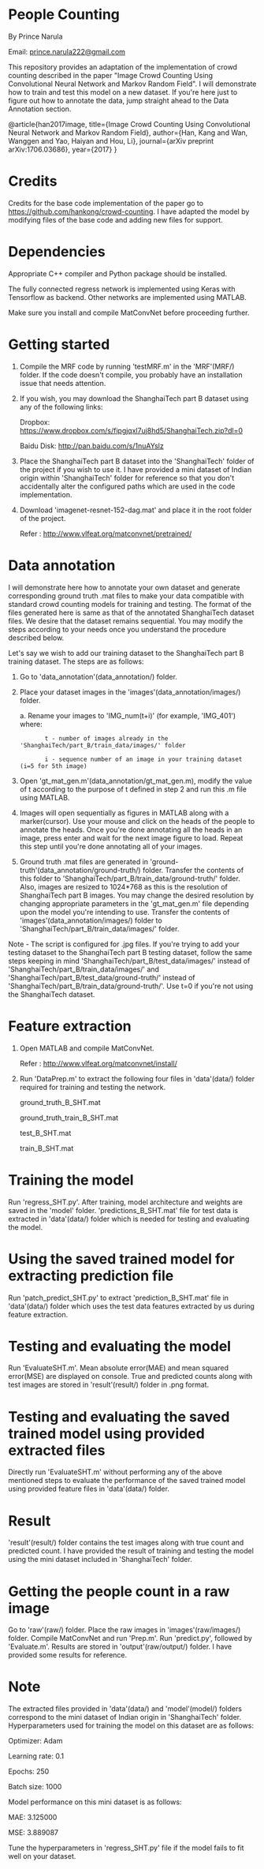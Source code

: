 # People Counting

By Prince Narula

Email: prince.narula222@gmail.com 

This repository provides an adaptation of the implementation of crowd counting described in the paper "Image Crowd Counting Using 
Convolutional Neural Network and Markov Random Field". I will demonstrate how to train and test this model on a new dataset. If 
you're here just to figure out how to annotate the data, jump straight ahead to the Data Annotation section.

 @article{han2017image,
  title={Image Crowd Counting Using Convolutional Neural Network and Markov Random Field},
  author={Han, Kang and Wan, Wanggen and Yao, Haiyan and Hou, Li},
  journal={arXiv preprint arXiv:1706.03686},
  year={2017}
 }


# Credits
Credits for the base code implementation of the paper go to https://github.com/hankong/crowd-counting. I have adapted the model by 
modifying files of the base code and adding new files for support.


# Dependencies
Appropriate C++ compiler and Python package should be installed.

The fully connected regress network is implemented using Keras with Tensorflow as backend. Other networks are implemented using MATLAB.

Make sure you install and compile MatConvNet before proceeding further.


# Getting started 
1. Compile the MRF code by running 'testMRF.m' in the 'MRF'(MRF/) folder. If the code doesn't compile, you probably have an installation issue that needs attention.

2. If you wish, you may download the ShanghaiTech part B dataset using any of the following links:

   Dropbox: https://www.dropbox.com/s/fipgjqxl7uj8hd5/ShanghaiTech.zip?dl=0
   
   Baidu Disk: http://pan.baidu.com/s/1nuAYslz

3. Place the ShanghaiTech part B dataset into the 'ShanghaiTech' folder of the project if you wish to use it. I have provided a mini 
dataset of Indian origin within 'ShanghaiTech' folder for reference so that you don't accidentally alter the configured paths which are 
used in the code implementation.

4. Download 'imagenet-resnet-152-dag.mat' and place it in the root folder of the project.

   Refer : http://www.vlfeat.org/matconvnet/pretrained/


# Data annotation
I will demonstrate here how to annotate your own dataset and generate corresponding ground truth .mat files to make your data compatible 
with standard crowd counting models for training and testing. The format of the files generated here is same as that of the annotated 
ShanghaiTech dataset files. We desire that the dataset remains sequential. You may modify the steps according to your needs once you 
understand the procedure described below.

Let's say we wish to add our training dataset to the ShanghaiTech part B training dataset. The steps are as follows:

1. Go to 'data_annotation'(data_annotation/) folder.

2. Place your dataset images in the 'images'(data_annotation/images/) folder.

   a. Rename your images to 'IMG_num(t+i)' (for example, 'IMG_401') where:
   
              t - number of images already in the 'ShanghaiTech/part_B/train_data/images/' folder
              
              i - sequence number of an image in your training dataset (i=5 for 5th image)

3. Open 'gt_mat_gen.m'(data_annotation/gt_mat_gen.m), modify the value of t according to the purpose of t defined in step 2 and run this .m file using MATLAB.

4. Images will open sequentially as figures in MATLAB along with a marker(cursor). Use your mouse and click on the heads of the people to annotate the heads. Once you're done annotating all the heads in an image, press enter and wait for the next image figure to load. Repeat this step until you're done annotating all of your images.

5. Ground truth .mat files are generated in 'ground-truth'(data_annotation/ground-truth/) folder. Transfer the contents of this folder to 'ShanghaiTech/part_B/train_data/ground-truth/' folder. Also, images are resized to 1024*768 as this is the resolution of ShanghaiTech
part B images. You may change the desired resolution by changing appropriate parameters in the 'gt_mat_gen.m' file depending upon the model you're intending to use. Transfer the contents of 'images'(data_annotation/images/) folder to 'ShanghaiTech/part_B/train_data/images/' folder.

Note - The script is configured for .jpg files. If you're trying to add your testing dataset to the ShanghaiTech part B testing dataset, follow the same steps keeping in mind 'ShanghaiTech/part_B/test_data/images/' instead of 'ShanghaiTech/part_B/train_data/images/' and 'ShanghaiTech/part_B/test_data/ground-truth/' instead of 'ShanghaiTech/part_B/train_data/ground-truth/'. Use t=0 if you're not using the ShanghaiTech dataset.


# Feature extraction
1. Open MATLAB and compile MatConvNet.

   Refer : http://www.vlfeat.org/matconvnet/install/

2. Run 'DataPrep.m' to extract the following four files in 'data'(data/) folder required for training and testing the network.

   ground_truth_B_SHT.mat
   
   ground_truth_train_B_SHT.mat
   
   test_B_SHT.mat
   
   train_B_SHT.mat


# Training the model
Run 'regress_SHT.py'. After training, model architecture and weights are saved in the 'model' folder. 'predictions_B_SHT.mat' file for test data is extracted in 'data'(data/) folder which is needed for testing and evaluating the model.


# Using the saved trained model for extracting prediction file
Run 'patch_predict_SHT.py' to extract 'prediction_B_SHT.mat' file in 'data'(data/) folder which uses the test data features extracted by us during feature extraction.


# Testing and evaluating the model
Run 'EvaluateSHT.m'. Mean absolute error(MAE) and mean squared error(MSE) are displayed on console. True and predicted counts along with
test images are stored in 'result'(result/) folder in .png format.


# Testing and evaluating the saved trained model using provided extracted files
Directly run 'EvaluateSHT.m' without performing any of the above mentioned steps to evaluate the performance of the saved trained model 
using provided feature files in 'data'(data/) folder.


# Result
'result'(result/) folder contains the test images along with true count and predicted count. I have provided the result of training and testing the model using the mini dataset included in 'ShanghaiTech' folder.

# Getting the people count in a raw image
Go to 'raw'(raw/) folder. Place the raw images in 'images'(raw/images/) folder. Compile MatConvNet and run 'Prep.m'. Run 'predict.py',
followed by 'Evaluate.m'. Results are stored in 'output'(raw/output/) folder. I have provided some results for reference.

# Note
The extracted files provided in 'data'(data/) and 'model'(model/) folders correspond to the mini dataset of Indian origin in 'ShanghaiTech' folder. Hyperparameters used for training the model on this dataset are as follows:

Optimizer: Adam

Learning rate: 0.1

Epochs: 250

Batch size: 1000

Model performance on this mini dataset is as follows:

MAE: 3.125000

MSE: 3.889087

Tune the hyperparameters in 'regress_SHT.py' file if the model fails to fit well on your dataset.
